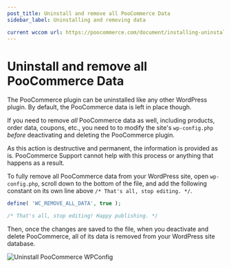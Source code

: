 ```yaml
---
post_title: Uninstall and remove all PooCommerce Data
sidebar_label: Uninstalling and removing data

current wccom url: https://poocommerce.com/document/installing-uninstalling-poocommerce/#uninstalling-poocommerce
---
```


# Uninstall and remove all PooCommerce Data

The PooCommerce plugin can be uninstalled like any other WordPress plugin. By default, the PooCommerce data is left in place though. 

If you need to remove *all* PooCommerce data as well, including products, order data, coupons, etc., you need to to modify the site's `wp-config.php` *before* deactivating and deleting the PooCommerce plugin.

As this action is destructive and permanent, the information is provided as is. PooCommerce Support cannot help with this process or anything that happens as a result. 

To fully remove all PooCommerce data from your WordPress site, open `wp-config.php`, scroll down to the bottom of the file, and add the following constant on its own line above `/* That's all, stop editing. */`.

```php
define( 'WC_REMOVE_ALL_DATA', true );

/* That's all, stop editing! Happy publishing. */ 
```

Then, once the changes are saved to the file, when you deactivate and delete PooCommerce, all of its data is removed from your WordPress site database.

![Uninstall PooCommerce WPConfig](https://poocommerce.com/wp-content/uploads/2020/03/uninstall_wocommerce_plugin_wpconfig.png)
